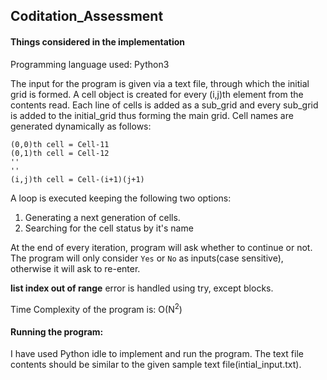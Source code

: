 ## Coditation_Assessment
#### Things considered in the implementation
Programming language used: Python3

The input for the program is given via a text file, through which the initial grid is formed. A cell object is created for every (i,j)th element from the contents read. Each line of cells is added as a sub_grid and every sub_grid is added to the initial_grid thus forming the main grid. Cell names are generated dynamically as follows:
````
(0,0)th cell = Cell-11
(0,1)th cell = Cell-12
''
''
(i,j)th cell = Cell-(i+1)(j+1)
````
A loop is executed keeping the following two options:
1. Generating a next generation of cells.
1. Searching for the cell status by it's name

At the end of every iteration, program will ask whether to continue or not. The program will only consider `Yes` or `No` as inputs(case sensitive), otherwise it will ask to re-enter.

**list index out of range** error is handled using try, except blocks.

Time Complexity of the program is: O(N<sup>2</sup>)

#### Running the program:
I have used Python idle to implement and run the program. The text file contents should be similar to the given sample text file(intial_input.txt).
